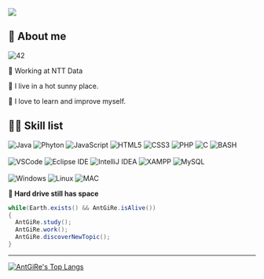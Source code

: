 <img src="https://capsule-render.vercel.app/api?type=waving&color=aa7fd5&text=Welcome(%22I%20am%20AntGiRe%22);&fontSize=30&height=200&fontColor=ffffff&fontAlignY=40">

## 👋 About me

![42](https://badgen.net/badge/Born2Code/agil-rey/cyan?icon=https://meta.intra.42.fr/assets/42_logo-7dfc9110a5319a308863b96bda33cea995046d1731cebb735e41b16255106c12.svg)

🌱  Working at NTT Data

📍  I live in a hot sunny place.

🚀 I love to learn and improve myself.

## 🐱‍💻 Skill list

![Java](https://img.shields.io/badge/Java-323330?style=for-the-badge&logo=java&logoColor=F7DF1E)
![Phyton](https://img.shields.io/badge/Phyton-323330?style=for-the-badge&logo=phyton&logoColor=F7DF1E)
![JavaScript](https://img.shields.io/badge/JavaScript-323330?style=for-the-badge&logo=javascript&logoColor=F7DF1E)
![HTML5](https://img.shields.io/badge/HTML5-323330?style=for-the-badge&logo=html5&logoColor=E34F26)
![CSS3](https://img.shields.io/badge/CSS3-323330?style=for-the-badge&logo=css3&logoColor=1572B6)
![PHP](https://img.shields.io/badge/PHP-323330?style=for-the-badge&logo=php&logoColor=777BB4)
![C](https://img.shields.io/badge/C-323330?style=for-the-badge&logo=c&logoColor=A8B9CC)
![BASH](https://img.shields.io/badge/SHELL-323330?style=for-the-badge&logo=gnubash&logoColor=4EAA25)
<br><br>
![VSCode](https://img.shields.io/badge/VSCode-1c0d02?style=for-the-badge&logo=visualstudiocode&logoColor=007ACC)
![Eclipse IDE](https://img.shields.io/badge/Eclipse-1c0d02?style=for-the-badge&logo=eclipseide&logoColor=2C2255)
![IntelliJ IDEA](https://img.shields.io/badge/IntelliJ-1c0d02?style=for-the-badge&logo=intellijidea&logoColor=000000)
![XAMPP](https://img.shields.io/badge/XAMPP-1c0d02?style=for-the-badge&logo=xampp&logoColor=FB7A24)
![MySQL](https://img.shields.io/badge/MYSQL-1c0d02?style=for-the-badge&logo=mysql&logoColor=4479A1)
<br><br>
![Windows](https://img.shields.io/badge/Windows-121211?style=for-the-badge&logo=windows&logoColor=0078D6)
![Linux](https://img.shields.io/badge/Linux-121211?style=for-the-badge&logo=linux&logoColor=FCC624)
![MAC](https://img.shields.io/badge/Mac-121211?style=for-the-badge&logo=macos&logoColor=#000000)

**🔋 Hard drive still has space**
```Java
while(Earth.exists() && AntGiRe.isAlive())
{
  AntGiRe.study();
  AntGiRe.work();
  AntGiRe.discoverNewTopic();
}
```

---

[![AntGiRe's Top Langs](https://github-readme-stats.vercel.app/api/top-langs/?username=AntGiRe&layout=compact&bg_color=7f7fd5,7faad5,aa7fd5&title_color=fff&text_color=fff)](https://github.com/anuraghazra/github-readme-stats)
